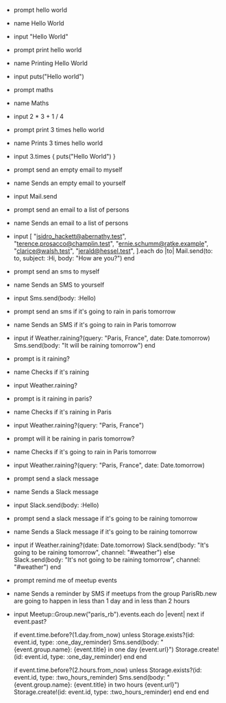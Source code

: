 - prompt
hello world
- name 
Hello World
- input
"Hello World"

- prompt
print hello world
- name
Printing Hello World
- input
puts("Hello world")

- prompt
maths
- name
Maths
- input
2 * 3 + 1 / 4

- prompt
print 3 times hello world
- name
Prints 3 times hello world
- input
3.times { puts("Hello World") }

- prompt
send an empty email to myself
- name
Sends an empty email to yourself
- input
Mail.send

- prompt
send an email to a list of persons
- name
Sends an email to a list of persons
- input
[
  "isidro_hackett@abernathy.test",
  "terence.prosacco@champlin.test",
  "ernie.schumm@ratke.example",
  "clarice@walsh.test",
  "jerald@hessel.test",
].each do |to|
  Mail.send(to: to, subject: :Hi, body: "How are you?")
end

- prompt
send an sms to myself
- name
Sends an SMS to yourself
- input
Sms.send(body: :Hello)

- prompt
send an sms if it's going to rain in paris tomorrow
- name
Sends an SMS if it's going to rain in Paris tomorrow
- input
if Weather.raining?(query: "Paris, France", date: Date.tomorrow)
  Sms.send(body: "It will be raining tomorrow")
end

- prompt
is it raining?
- name
Checks if it's raining
- input
Weather.raining?

- prompt
is it raining in paris?
- name
Checks if it's raining in Paris
- input
Weather.raining?(query: "Paris, France")

- prompt
will it be raining in paris tomorrow?
- name
Checks if it's going to rain in Paris tomorrow
- input
Weather.raining?(query: "Paris, France", date: Date.tomorrow)

- prompt
send a slack message
- name
Sends a Slack message
- input
Slack.send(body: :Hello)

- prompt
send a slack message if it's going to be raining tomorrow
- name
Sends a Slack message if it's going to be raining tomorrow
- input
if Weather.raining?(date: Date.tomorrow)
  Slack.send(body: "It's going to be raining tomorrow", channel: "#weather")
else
  Slack.send(body: "It's not going to be raining tomorrow", channel: "#weather")
end

- prompt
remind me of meetup events
- name
Sends a reminder by SMS if meetups from the group ParisRb.new are going to happen in less than 1 day and in less than 2 hours
- input
Meetup::Group.new("paris_rb").events.each do |event|
  next if event.past?

  if event.time.before?(1.day.from_now)
    unless Storage.exists?(id: event.id, type: :one_day_reminder)
      Sms.send(body: "{event.group.name}: {event.title} in one day {event.url}")
      Storage.create!(id: event.id, type: :one_day_reminder)
    end
  end

  if event.time.before?(2.hours.from_now)
    unless Storage.exists?(id: event.id, type: :two_hours_reminder)
      Sms.send(body: "{event.group.name}: {event.title} in two hours {event.url}")
      Storage.create!(id: event.id, type: :two_hours_reminder)
    end
  end
end
